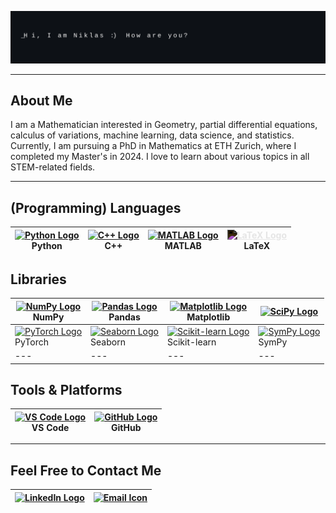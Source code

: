 ![Banner](./assets/banner.svg)

---

## About Me
I am a Mathematician interested in Geometry, partial differential equations, calculus of variations, machine learning, data science, and statistics. Currently, I am pursuing a PhD in Mathematics at ETH Zurich, where I completed my Master's in 2024. I love to learn about various topics in all STEM-related fields.

---

## (Programming) Languages

| [<img src="https://cdn.jsdelivr.net/gh/devicons/devicon/icons/python/python-original.svg" width="25px" alt="Python Logo" style="border:0;"/>](https://www.python.org/)<br>Python | [<img src="https://cdn.jsdelivr.net/gh/devicons/devicon/icons/cplusplus/cplusplus-original.svg" width="25px" alt="C++ Logo" style="border:0;"/>](https://isocpp.org/)<br>C++ | [<img src="https://cdn.jsdelivr.net/gh/devicons/devicon/icons/matlab/matlab-original.svg" width="25px" alt="MATLAB Logo" style="border:0;"/>](https://www.mathworks.com/products/matlab.html)<br>MATLAB | [<img src="https://cdn.jsdelivr.net/npm/simple-icons@v10/icons/latex.svg" width="25px" style="filter: invert(1); border:0;" alt="LaTeX Logo"/>](https://www.latex-project.org/)<br>LaTeX |
|---|---|---|---|

## Libraries

| [<img src="https://cdn.jsdelivr.net/gh/devicons/devicon/icons/numpy/numpy-original.svg" width="25px" alt="NumPy Logo" style="border:0;"/>](https://numpy.org/)<br>NumPy | [<img src="https://cdn.jsdelivr.net/gh/devicons/devicon/icons/pandas/pandas-original.svg" width="25px" alt="Pandas Logo" style="border:0;"/>](https://pandas.pydata.org/)<br>Pandas | [<img src="https://cdn.jsdelivr.net/gh/devicons/devicon/icons/matplotlib/matplotlib-original.svg" width="25px" alt="Matplotlib Logo" style="border:0;"/>](https://matplotlib.org/)<br>Matplotlib | [<img src="https://www.scipy.org/_static/scipy_logo.svg" width="25px" alt="SciPy Logo" style="border:0;"/>](https://www.scipy.org/) |
|---|---|---|---|
| [<img src="https://cdn.jsdelivr.net/gh/devicons/devicon/icons/pytorch/pytorch-original.svg" width="25px" alt="PyTorch Logo" style="border:0;"/>](https://pytorch.org/)<br>PyTorch | [<img src="https://seaborn.pydata.org/_static/logo-wide-lightbg.svg" width="25px" alt="Seaborn Logo" style="border:0;"/>](https://seaborn.pydata.org/)<br>Seaborn | [<img src="https://cdn.jsdelivr.net/gh/devicons/devicon/icons/scikitlearn/scikitlearn-original.svg" width="25px" alt="Scikit-learn Logo" style="border:0;"/>](https://scikit-learn.org/)<br>Scikit-learn | [<img src="https://www.sympy.org/static/img/logo.svg" width="25px" alt="SymPy Logo" style="border:0;"/>](https://www.sympy.org/en/index.html)<br>SymPy |
|---|---|---|---|

## Tools & Platforms

| [<img src="https://cdn.jsdelivr.net/gh/devicons/devicon/icons/vscode/vscode-original.svg" width="25px" alt="VS Code Logo" style="border:0;"/>](https://code.visualstudio.com/)<br>VS Code | [<img src="https://cdn.jsdelivr.net/gh/devicons/devicon/icons/github/github-original.svg" width="25px" alt="GitHub Logo" style="border:0;"/>](https://github.com/)<br>GitHub |
|---|---|

---

## Feel Free to Contact Me

| [<img src="https://cdn.jsdelivr.net/gh/devicons/devicon/icons/linkedin/linkedin-original.svg" width="25px" alt="LinkedIn Logo" style="border:0;"/>](https://www.linkedin.com/in/niklas-canova-7b83962ba/) | [<img src="https://upload.wikimedia.org/wikipedia/commons/4/4e/Mail_%28iOS%29.svg" width="25px" alt="Email Icon" style="border:0;"/>](mailto:niklasc@icloud.com) |
|---|---|
